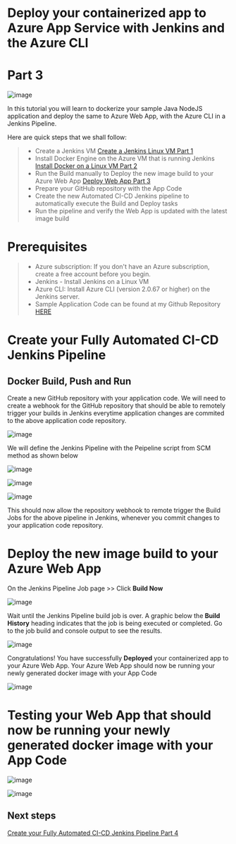 # Deploy your containerized app to Azure App Service with Jenkins and the Azure CLI
# Part 3

![image](https://github.com/mfkhan267/jenkins_on_azure2024/assets/77663612/23fb922a-3770-4845-8642-f7b5663cc2a4)

In this tutorial you will learn to dockerize your sample Java NodeJS application and deploy the same to Azure Web App, with the Azure CLI in a Jenkins Pipeline. 

Here are quick steps that we shall follow:

> * Create a Jenkins VM [Create a Jenkins Linux VM Part 1](./README.md)
> * Install Docker Engine on the Azure VM that is running Jenkins [Install Docker on a Linux VM Part 2](./install_docker_on_linux.md)
> * Run the Build manually to Deploy the new image build to your Azure Web App [Deploy Web App Part 3](./deploy_webapp.md)
> * Prepare your GitHub repository with the App Code
> * Create the new Automated CI-CD Jenkins pipeline to automatically execute the Build and Deploy tasks
> * Run the pipeline and verify the Web App is updated with the latest image build

# Prerequisites

> * Azure subscription: If you don't have an Azure subscription, create a free account before you begin.
> * Jenkins - Install Jenkins on a Linux VM
> * Azure CLI: Install Azure CLI (version 2.0.67 or higher) on the Jenkins server.
> * Sample Application Code can be found at my Github Repository [HERE](https://github.com/mfkhan267/jenkins_on_azure2024.git)

# Create your Fully Automated CI-CD Jenkins Pipeline

## Docker Build, Push and Run

Create a new GitHub repository with your application code. We will need to create a webhook for the GitHub repository that should be able to remotely trigger your builds in Jenkins everytime application changes are commited to the above application code repository.

![image](https://github.com/mfkhan267/jenkins_on_azure2024/assets/77663612/d9537195-7f37-4353-8466-8c6d47668976)

We will define the Jenkins Pipeline with the Peipeline script from SCM method as shown below

![image](https://github.com/mfkhan267/jenkins_on_azure2024/assets/77663612/8b8fcb66-97ba-4f2a-bfaa-da0a73c50b61)

![image](https://github.com/mfkhan267/jenkins_on_azure2024/assets/77663612/24afb02b-d6c3-40f6-9a83-c0a3ef6d3ed2)

![image](https://github.com/mfkhan267/jenkins_on_azure2024/assets/77663612/b2f5be21-3f09-453e-9aa6-d47f49c5ab3c)

This should now allow the repository webhook to remote trigger the Build Jobs for the above pipeline in Jenkins, whenever you commit changes to your application code repository.

# Deploy the new image build to your Azure Web App

On the Jenkins Pipeline Job page >> Click **Build Now**

![image](https://github.com/mfkhan267/jenkins_on_azure2024/assets/77663612/9ac1a21e-72ef-40e2-9944-3502faa76101)

Wait until the Jenkins Pipeline build job is over. A graphic below the **Build History** heading indicates that the job is being executed or completed. Go to the job build and console output to see the results.

![image](https://github.com/mfkhan267/jenkins_on_azure2024/assets/77663612/3654e0e8-dd51-4c37-b1c3-a0f85594ba83)

Congratulations! You have successfully **Deployed** your containerized app to your Azure Web App. Your Azure Web App should now be running your newly generated docker image with your App Code

![image](https://github.com/mfkhan267/jenkins_on_azure2024/assets/77663612/a959bee1-0c3f-404f-b3e5-766d311ac295)

# Testing your Web App that should now be running your newly generated docker image with your App Code

![image](https://github.com/mfkhan267/jenkins_on_azure2024/assets/77663612/168e4609-e4a7-4639-bf06-f55530b8501a)

![image](https://github.com/mfkhan267/jenkins_on_azure2024/assets/77663612/f91973c4-bdf3-424c-90ba-8bac6cc6509e)

## Next steps

[Create your Fully Automated CI-CD Jenkins Pipeline Part 4](./deploy_webapp_CICD.md)
